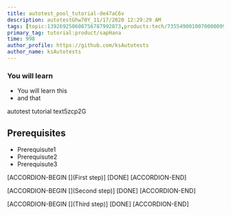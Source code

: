 ```yaml
---
title: autotest_pool_tutorial-de47aC6v
description: autotestGhw70Y_11/17/2020 12:29:29 AM
tags: [topic:139269250608756787992873,products:tech/73554900100700000996,tutorial:experience/advanced]
primary_tag: tutorial:product/sapHana
time: 998
author_profile: https://github.com/ksAutotests
author_name: ksAutotests
---
```

### You will learn
- You will learn this
- and that

autotest tutorial text5zcp2G

## Prerequisites
- Prerequisute1
- Prerequisute2
- Prerequisute3

[ACCORDION-BEGIN [](First step)]
[DONE]
[ACCORDION-END]

[ACCORDION-BEGIN [](Second step)]
[DONE]
[ACCORDION-END]

[ACCORDION-BEGIN [](Third step)]
[DONE]
[ACCORDION-END]

